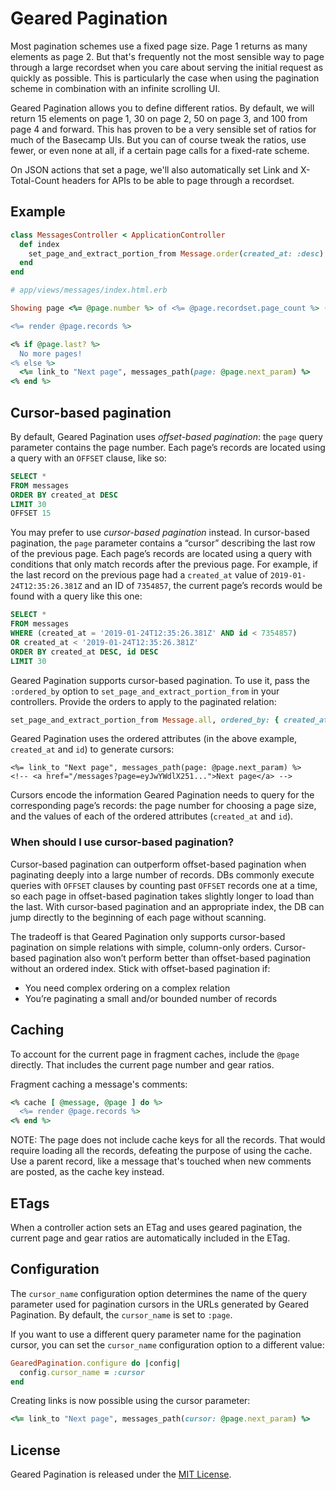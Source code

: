 # Geared Pagination

Most pagination schemes use a fixed page size. Page 1 returns as many elements as page 2. But that's
frequently not the most sensible way to page through a large recordset when you care about serving the
initial request as quickly as possible. This is particularly the case when using the pagination scheme
in combination with an infinite scrolling UI.

Geared Pagination allows you to define different ratios. By default, we will return 15 elements on page 1,
30 on page 2, 50 on page 3, and 100 from page 4 and forward. This has proven to be a very sensible set of
ratios for much of the Basecamp UIs. But you can of course tweak the ratios, use fewer, or even none at all,
if a certain page calls for a fixed-rate scheme.

On JSON actions that set a page, we'll also automatically set Link and X-Total-Count headers for APIs
to be able to page through a recordset.

## Example

```ruby
class MessagesController < ApplicationController
  def index
    set_page_and_extract_portion_from Message.order(created_at: :desc)
  end
end

# app/views/messages/index.html.erb

Showing page <%= @page.number %> of <%= @page.recordset.page_count %> (<%= @page.recordset.records_count %> total messages):

<%= render @page.records %>

<% if @page.last? %>
  No more pages!
<% else %>
  <%= link_to "Next page", messages_path(page: @page.next_param) %>
<% end %>

```

## Cursor-based pagination

By default, Geared Pagination uses *offset-based pagination*: the `page` query parameter contains the page number. Each page’s records are located using a query with an `OFFSET` clause, like so:

```sql
SELECT *
FROM messages
ORDER BY created_at DESC
LIMIT 30
OFFSET 15
```

You may prefer to use *cursor-based pagination* instead. In cursor-based pagination, the `page` parameter contains a “cursor” describing the last row of the previous page. Each page’s records are located using a query with conditions that only match records after the previous page. For example, if the last record on the previous page had a `created_at` value of `2019-01-24T12:35:26.381Z` and an ID of `7354857`, the current page’s records would be found with a query like this one:

```sql
SELECT *
FROM messages
WHERE (created_at = '2019-01-24T12:35:26.381Z' AND id < 7354857)
OR created_at < '2019-01-24T12:35:26.381Z'
ORDER BY created_at DESC, id DESC
LIMIT 30
```

Geared Pagination supports cursor-based pagination. To use it, pass the `:ordered_by` option to `set_page_and_extract_portion_from` in your controllers. Provide the orders to apply to the paginated relation:

```ruby
set_page_and_extract_portion_from Message.all, ordered_by: { created_at: :desc, id: :desc }
```

Geared Pagination uses the ordered attributes (in the above example, `created_at` and `id`) to generate cursors:

```erb
<%= link_to "Next page", messages_path(page: @page.next_param) %>
<!-- <a href="/messages?page=eyJwYWdlX251...">Next page</a> -->
```

Cursors encode the information Geared Pagination needs to query for the corresponding page’s records: the page number for choosing a page size, and the values of each of the ordered attributes (`created_at` and `id`).

### When should I use cursor-based pagination?

Cursor-based pagination can outperform offset-based pagination when paginating deeply into a large number of records. DBs commonly execute queries with `OFFSET` clauses by counting past `OFFSET` records one at a time, so each page in offset-based pagination takes slightly longer to load than the last. With cursor-based pagination and an appropriate index, the DB can jump directly to the beginning of each page without scanning.

The tradeoff is that Geared Pagination only supports cursor-based pagination on simple relations with simple, column-only orders. Cursor-based pagination also won’t perform better than offset-based pagination without an ordered index. Stick with offset-based pagination if:
* You need complex ordering on a complex relation
* You’re paginating a small and/or bounded number of records

## Caching

To account for the current page in fragment caches, include the `@page` directly.
That includes the current page number and gear ratios.

Fragment caching a message's comments:
```ruby
<% cache [ @message, @page ] do %>
  <%= render @page.records %>
<% end %>
```

NOTE: The page does not include cache keys for all the records. That would require loading all the records,
defeating the purpose of using the cache. Use a parent record, like a message that's touched when
new comments are posted, as the cache key instead.

## ETags

When a controller action sets an ETag and uses geared pagination, the current page and gear ratios are
automatically included in the ETag.


## Configuration

The `cursor_name` configuration option determines the name of the query parameter used for pagination cursors in the URLs generated by Geared Pagination. By default, the `cursor_name` is set to `:page`.

If you want to use a different query parameter name for the pagination cursor, you can set the `cursor_name` configuration option to a different value:

```ruby
GearedPagination.configure do |config|
  config.cursor_name = :cursor
end
```

Creating links is now possible using the cursor parameter:

```ruby
<%= link_to "Next page", messages_path(cursor: @page.next_param) %>
```


## License
Geared Pagination is released under the [MIT License](https://opensource.org/licenses/MIT).
